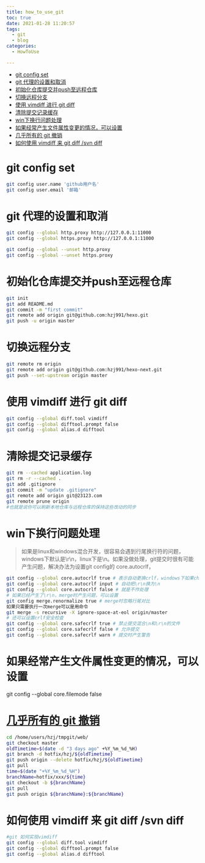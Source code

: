 ```yaml
---
title: how_to_use_git
toc: true
date: 2021-01-28 11:20:57
tags:
  - git
  - blog
categories:
  - HowToUse

---
```


<!-- TOC -->

- [git config set](#git-config-set)
- [git 代理的设置和取消](#git-代理的设置和取消)
- [初始化仓库提交并push至远程仓库](#初始化仓库提交并push至远程仓库)
- [切换远程分支](#切换远程分支)
- [使用 vimdiff 进行 git diff](#使用-vimdiff-进行-git-diff)
- [清除提交记录缓存](#清除提交记录缓存)
- [win下换行问题处理](#win下换行问题处理)
- [如果经常产生文件属性变更的情况，可以设置](#如果经常产生文件属性变更的情况可以设置)
- [几乎所有的 git 撤销](#几乎所有的-git-撤销)
- [如何使用 vimdiff 来 git diff /svn diff](#如何使用-vimdiff-来-git-diff-svn-diff)

<!-- /TOC -->

<!--more-->



# git config set
```sh
git config user.name 'github用户名'  
git config user.email '邮箱'  
```

# git 代理的设置和取消
```sh
git config --global http.proxy http://127.0.0.1:11000
git config --global https.proxy http://127.0.0.1:11000

git config --global --unset http.proxy
git config --global --unset https.proxy
```

# 初始化仓库提交并push至远程仓库

```sh
git init
git add README.md
git commit -m "first commit"
git remote add origin git@github.com:hzj991/hexo.git
git push -u origin master
```

# 切换远程分支

```sh
git remote rm origin
git remote add origin git@github.com:hzj991/hexo-next.git
git push --set-upstream origin master
```

# 使用 vimdiff 进行 git diff

```sh
git config --global diff.tool vimdiff
git config --global difftool.prompt false
git config --global alias.d difftool
```
# 清除提交记录缓存

```sh
git rm --cached application.log
git rm -r --cached .  
git add .gitignore  
git commit -m "update .gitignore"  
git remote add origin git@23123.com
git remote prune origin
#也就是说你可以刷新本地仓库与远程仓库的保持这些改动的同步
```

# win下换行问题处理

> 如果是linux和windows混合开发，很容易会遇到行尾换行符的问题，windows下默认是\r\n，linux下是\n。如果没做处理，git提交时很有可能产生问题，解决办法为设置git config的 core.autocrlf，
```sh
git config --global core.autocrlf true # 表示自动更换crlf，windows下如果checkout是\n，则自动换为\r\n，在提交时在自动换回\n
git config --global core.autocrlf input # 自动把\r\n换为\n
git config --global core.autocrlf false # 就是不作处理
# 如果已经产生了\r\n，merge时产生问题，可以设置
git config merge.renormalize true # merge时忽略行尾对比
如果只需要执行一次merge可以是用命令
git merge -s recursive -X ignore-space-at-eol origin/master
# 还可以设置crlf安全检查
git config --global core.safecrlf true # 禁止提交混合\n和\r\n的文件
git config --global core.safecrlf false # 允许提交
git config --global core.safecrlf warn # 提交时产生警告
```

# 如果经常产生文件属性变更的情况，可以设置
git config --global core.filemode false

# [几乎所有的 git 撤销](http://blog.jobbole.com/87700/)

```sh
cd /home/users/hzj/tmpgit/web/                                                                                                                                                                                
git checkout master                                                                                                                                                                                                 
oldTimetime=$(date -d "3 days ago" +%Y_%m_%d_%H)                                                                                                                                                                    
git branch -d hotfix/hzj/${oldTimetime}                                                                                                                                                                       
git push origin --delete hotfix/hzj/${oldTimetime}                                                                                                                                                            
git pull                                                                                                                                                                                                            
time=$(date "+%Y_%m_%d_%H")                                                                                                                                                                                         
branchName=hotfix/xxx/${time}                                                                                                                                                                                 
git checkout -b ${branchName}                                                                                                                                                                                       
git pull                                                                                                                                                                                                            
git push origin ${branchName}:${branchName}     
```


# 如何使用 vimdiff 来 git diff /svn diff

```sh
#git 如何实现vimdiff
git config --global diff.tool vimdiff
git config --global difftool.prompt false
git config --global alias.d difftool
```

